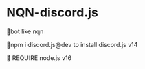 # NQN-discord.js
🎄bot like nqn

🎄npm i discord.js@dev to install discord.js v14

🎃 REQUIRE node.js v16

